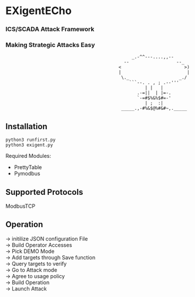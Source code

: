 # EXigentECho
### ICS/SCADA Attack Framework
### Making Strategic Attacks Easy



                                                    _.-^^---....,,--       
                                                 --                  --_  
                                               <                        >)
                                               |                         | 
                                                \._                   _./  
                                                   ```--. . , ; .--'''       
                                                         | |   |             
                                                      .-=||  | |=-.   
                                                      `-=#$%&%$#=-'   
                                                         | ;  :|     
                                                _____.,-#%&$@%#&#~,._____
Installation
-----

```shell
python3 runfirst.py
python3 exigent.py
````

Required Modules:
- PrettyTable
- Pymodbus

Supported Protocols
-----
ModbusTCP

Operation
-----

-> initilize JSON configuration File<br>
-> Build Operator Accesses<br>
-> Pick DEMO Mode<br>
-> Add targets through Save function<br>
-> Query targets to verify<br>
-> Go to Attack mode<br>
-> Agree to usage policy<br>
-> Build Operation<br>
-> Launch Attack

